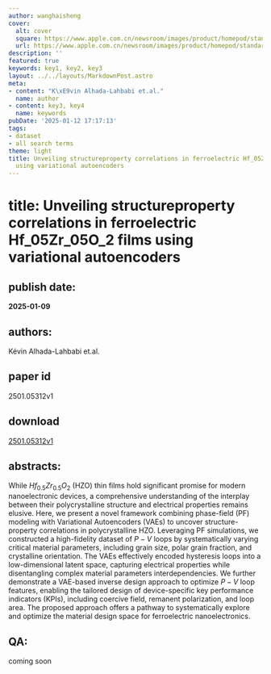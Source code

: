 ```yaml
---
author: wanghaisheng
cover:
  alt: cover
  square: https://www.apple.com.cn/newsroom/images/product/homepod/standard/Apple-HomePod-hero-230118_big.jpg.large_2x.jpg
  url: https://www.apple.com.cn/newsroom/images/product/homepod/standard/Apple-HomePod-hero-230118_big.jpg.large_2x.jpg
description: ''
featured: true
keywords: key1, key2, key3
layout: ../../layouts/MarkdownPost.astro
meta:
- content: "K\xE9vin Alhada-Lahbabi et.al."
  name: author
- content: key3, key4
  name: keywords
pubDate: '2025-01-12 17:17:13'
tags:
- dataset
- all search terms
theme: light
title: Unveiling structureproperty correlations in ferroelectric Hf_05Zr_05O_2 films
  using variational autoencoders
---
```


# title: Unveiling structureproperty correlations in ferroelectric Hf_05Zr_05O_2 films using variational autoencoders 
## publish date: 
**2025-01-09** 
## authors: 
  Kévin Alhada-Lahbabi et.al. 
## paper id
2501.05312v1
## download
[2501.05312v1](http://arxiv.org/abs/2501.05312v1)
## abstracts:
While $Hf_{0.5}Zr_{0.5}O_2$ (HZO) thin films hold significant promise for modern nanoelectronic devices, a comprehensive understanding of the interplay between their polycrystalline structure and electrical properties remains elusive. Here, we present a novel framework combining phase-field (PF) modeling with Variational Autoencoders (VAEs) to uncover structure-property correlations in polycrystalline HZO. Leveraging PF simulations, we constructed a high-fidelity dataset of $P-V$ loops by systematically varying critical material parameters, including grain size, polar grain fraction, and crystalline orientation. The VAEs effectively encoded hysteresis loops into a low-dimensional latent space, capturing electrical properties while disentangling complex material parameters interdependencies. We further demonstrate a VAE-based inverse design approach to optimize $P-V$ loop features, enabling the tailored design of device-specific key performance indicators (KPIs), including coercive field, remanent polarization, and loop area. The proposed approach offers a pathway to systematically explore and optimize the material design space for ferroelectric nanoelectronics.
## QA:
coming soon
